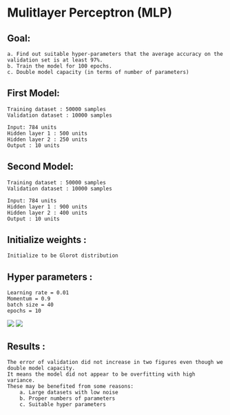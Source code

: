 Mulitlayer Perceptron (MLP)
=====================

Goal: 
-----

    a. Find out suitable hyper-parameters that the average accuracy on the validation set is at least 97%.
    b. Train the model for 100 epochs.
    c. Double model capacity (in terms of number of parameters)

First Model: 
------
    
    Training dataset : 50000 samples
    Validation dataset : 10000 samples
    
    Input: 784 units
    Hidden layer 1 : 500 units
    Hidden layer 2 : 250 units
    Output : 10 units

Second Model: 
------
    
    Training dataset : 50000 samples
    Validation dataset : 10000 samples
    
    Input: 784 units
    Hidden layer 1 : 900 units
    Hidden layer 2 : 400 units
    Output : 10 units
    

Initialize weights :
--------------------

    Initialize to be Glorot distribution

    
Hyper parameters :
-------------------

    Learning rate = 0.01
    Momentum = 0.9
    batch size = 40
    epochs = 10
    
    
![](https://github.com/zhangdiBeijing/LearningRepresentation/blob/master/MLP/images/error-of-first-model.png)
![](https://github.com/zhangdiBeijing/LearningRepresentation/blob/master/MLP/images/error-of-second-model(double-parameters).png)

Results :
---------

    The error of validation did not increase in two figures even though we double model capacity.
    It means the model did not appear to be overfitting with high variance.
    These may be benefited from some reasons:
        a. Large datasets with low noise
        b. Proper numbers of parameters
        c. Suitable hyper parameters
    
     








